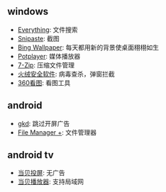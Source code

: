 ## windows  
- [Everything](https://www.voidtools.com/zh-cn/): 文件搜索
- [Snipaste](https://www.snipaste.com/): 截图
- [Bing Wallpaper](https://www.microsoft.com/zh-cn/bing/bing-wallpaper): 每天都用新的背景使桌面栩栩如生
- [Potplayer](https://potplayer.daum.net/): 媒体播放器
- [7-Zip](https://www.7-zip.org/): 压缩文件管理
- [火绒安全软件](https://www.huorong.cn/person5.html): 病毒查杀，弹窗拦截
- [360看图](https://pic.360.cn/): 看图工具

## android  
- [gkd](https://github.com/gkd-kit/gkd): 跳过开屏广告
- [File Manager +](https://play.google.com/store/apps/details?id=com.alphainventor.filemanager&pcampaignid=web_share): 文件管理器

## android tv  
- [当贝投屏](https://www.dangbei.com/app/tv/2021/1214/7921.html): 无广告
- [当贝播放器](https://www.dangbei.com/player/): 支持局域网


